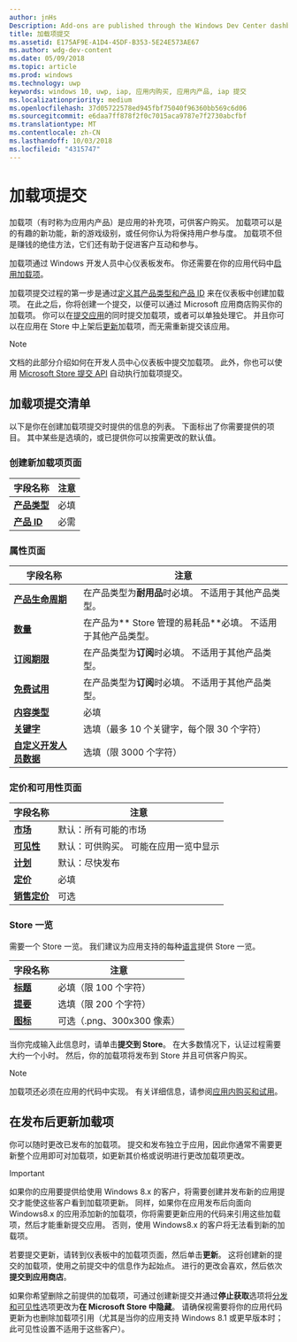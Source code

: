 ```yaml
---
author: jnHs
Description: Add-ons are published through the Windows Dev Center dashboard.
title: 加载项提交
ms.assetid: E175AF9E-A1D4-45DF-B353-5E24E573AE67
ms.author: wdg-dev-content
ms.date: 05/09/2018
ms.topic: article
ms.prod: windows
ms.technology: uwp
keywords: windows 10, uwp, iap, 应用内购买, 应用内产品, iap 提交
ms.localizationpriority: medium
ms.openlocfilehash: 37d05722578ed945fbf75040f96360bb569c6d06
ms.sourcegitcommit: e6daa7ff878f2f0c7015aca9787e7f2730abcfbf
ms.translationtype: MT
ms.contentlocale: zh-CN
ms.lasthandoff: 10/03/2018
ms.locfileid: "4315747"
---
```

# <a name="add-on-submissions"></a>加载项提交

加载项（有时称为应用内产品）是应用的补充项，可供客户购买。 加载项可以是的有趣的新功能，新的游戏级别，或任何你认为将保持用户参与度。 加载项不但是赚钱的绝佳方法，它们还有助于促进客户互动和参与。

加载项通过 Windows 开发人员中心仪表板发布。 你还需要在你的应用代码中[启用加载项](../monetize/in-app-purchases-and-trials.md)。

加载项提交过程的第一步是通过[定义其产品类型和产品 ID](set-your-add-on-product-id.md) 来在仪表板中创建加载项。 在此之后，你将创建一个提交，以便可以通过 Microsoft 应用商店购买你的加载项。 你可以在[提交应用](app-submissions.md)的同时提交加载项，或者可以单独处理它。 并且你可以在应用在 Store 中上架后[更新](#updating-an-add-on-after-publication)加载项，而无需重新提交该应用。

> [!NOTE]
> 文档的此部分介绍如何在开发人员中心仪表板中提交加载项。 此外，你也可以使用 [Microsoft Store 提交 API](../monetize/create-and-manage-submissions-using-windows-store-services.md) 自动执行加载项提交。


## <a name="checklist-for-submitting-an-add-on"></a>加载项提交清单

以下是你在创建加载项提交时提供的信息的列表。 下面标出了你需要提供的项目。 其中某些是选填的，或已提供你可以按需更改的默认值。


### <a name="create-a-new-add-on-page"></a>创建新加载项页面

| 字段名称                    | 注意                            |
|-------------------------------|----------------------------------|
| [**产品类型**](set-your-add-on-product-id.md#product-type)      | 必填 |  
| [**产品 ID**](set-your-add-on-product-id.md#product-id)          | 必需 |        


### <a name="properties-page"></a>属性页面

| 字段名称                    | 注意                              |   
|-------------------------------|------------------------------------|
| [**产品生命周期**](enter-add-on-properties.md#product-lifetime)  | 在产品类型为**耐用品**时必填。 不适用于其他产品类型。 |
| [**数量**](enter-add-on-properties.md#quantity)  | 在产品为** Store 管理的易耗品**必填。 不适用于其他产品类型。 |
| [**订阅期限**](enter-add-on-properties.md#subscription-period)          | 在产品类型为**订阅**时必填。 不适用于其他产品类型。       |  
| [**免费试用**](enter-add-on-properties.md#free-trial)          | 在产品类型为**订阅**时必填。 不适用于其他产品类型。       |
| [**内容类型**](enter-add-on-properties.md#content-type)          | 必填    |               
| [**关键字**](enter-add-on-properties.md#keywords)                  | 选填（最多 10 个关键字，每个限 30 个字符） |
| [**自定义开发人员数据**](enter-add-on-properties.md#custom-developer-data)   | 选填（限 3000 个字符）            |


### <a name="pricing-and-availability-page"></a>定价和可用性页面

| 字段名称                    | 注意                                       |
|-------------------------------|---------------------------------------------|
| [**市场**](set-add-on-pricing-and-availability.md#markets)  | 默认：所有可能的市场 |
| [**可见性**](set-add-on-pricing-and-availability.md#visibility)   | 默认：可供购买。 可能在应用一览中显示 |
| [**计划**](set-add-on-pricing-and-availability.md#schedule)    | 默认：尽快发布
| [**定价**](set-add-on-pricing-and-availability.md#pricing)                | 必填                                    |
| [**销售定价**](put-apps-and-add-ons-on-sale.md)               | 可选                    |


### <a name="store-listings"></a>Store 一览

需要一个 Store 一览。 我们建议为应用支持的每种[语言](create-add-on-store-listings.md#store-listing-languages)提供 Store 一览。

| 字段名称                    | 注意                                       |
|-------------------------------|---------------------------------------------|
| [**标题**](create-add-on-store-listings.md#title)                    | 必填（限 100 个字符）           |
| [**提要**](create-add-on-store-listings.md#description)       | 选填（限 200 个字符）            |
| [**图标**](create-add-on-store-listings.md#icon)                    | 可选（.png、300x300 像素）            |


当你完成输入此信息时，请单击**提交到 Store**。 在大多数情况下，认证过程需要大约一个小时。 然后，你的加载项将发布到 Store 并且可供客户购买。

> [!NOTE]
> 加载项还必须在应用的代码中实现。 有关详细信息，请参阅[应用内购买和试用](../monetize/in-app-purchases-and-trials.md)。


## <a name="updating-an-add-on-after-publication"></a>在发布后更新加载项

你可以随时更改已发布的加载项。 提交和发布独立于应用，因此你通常不需要更新整个应用即可对加载项，如更新其价格或说明进行更改加载项更改。

> [!IMPORTANT]
> 如果你的应用要提供给使用 Windows 8.x 的客户，将需要创建并发布新的应用提交才能使这些客户看到加载项更新。 同样，如果你在应用发布后向面向 Windows8.x 的应用添加新的加载项，你将需要更新应用的代码来引用这些加载项，然后才能重新提交应用。 否则，使用 Windows8.x 的客户将无法看到新的加载项。

若要提交更新，请转到仪表板中的加载项页面，然后单击**更新**。 这将创建新的提交的加载项，使用之前提交中的信息作为起始点。 进行的更改会喜欢，然后依次**提交到应用商店**。

如果你希望删除之前提供的加载项，可通过创建新提交并通过**停止获取**选项将[分发和可见性](set-add-on-pricing-and-availability.md)选项更改为**在 Microsoft Store 中隐藏**。 请确保视需要将你的应用代码更新为也删除加载项引用（尤其是当你的应用支持 Windows 8.1 或更早版本时；此可见性设置不适用于这些客户）。
